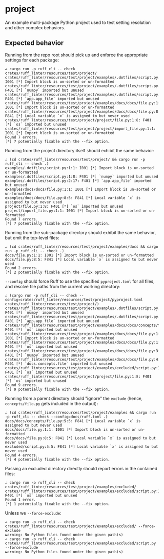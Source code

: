 # project

An example multi-package Python project used to test setting resolution and other complex
behaviors.

## Expected behavior

Running from the repo root should pick up and enforce the appropriate settings for each package:

```console
∴ cargo run -p ruff_cli -- check crates/ruff_linter/resources/test/project/
crates/ruff_linter/resources/test/project/examples/.dotfiles/script.py:1:1: I001 [*] Import block is un-sorted or un-formatted
crates/ruff_linter/resources/test/project/examples/.dotfiles/script.py:1:8: F401 [*] `numpy` imported but unused
crates/ruff_linter/resources/test/project/examples/.dotfiles/script.py:2:17: F401 [*] `app.app_file` imported but unused
crates/ruff_linter/resources/test/project/examples/docs/docs/file.py:1:1: I001 [*] Import block is un-sorted or un-formatted
crates/ruff_linter/resources/test/project/examples/docs/docs/file.py:8:5: F841 [*] Local variable `x` is assigned to but never used
crates/ruff_linter/resources/test/project/project/file.py:1:8: F401 [*] `os` imported but unused
crates/ruff_linter/resources/test/project/project/import_file.py:1:1: I001 [*] Import block is un-sorted or un-formatted
Found 7 errors.
[*] 7 potentially fixable with the --fix option.
```

Running from the project directory itself should exhibit the same behavior:

```console
∴ (cd crates/ruff_linter/resources/test/project/ && cargo run -p ruff_cli -- check .)
examples/.dotfiles/script.py:1:1: I001 [*] Import block is un-sorted or un-formatted
examples/.dotfiles/script.py:1:8: F401 [*] `numpy` imported but unused
examples/.dotfiles/script.py:2:17: F401 [*] `app.app_file` imported but unused
examples/docs/docs/file.py:1:1: I001 [*] Import block is un-sorted or un-formatted
examples/docs/docs/file.py:8:5: F841 [*] Local variable `x` is assigned to but never used
project/file.py:1:8: F401 [*] `os` imported but unused
project/import_file.py:1:1: I001 [*] Import block is un-sorted or un-formatted
Found 7 errors.
[*] 7 potentially fixable with the --fix option.
```

Running from the sub-package directory should exhibit the same behavior, but omit the top-level
files:

```console
∴ (cd crates/ruff_linter/resources/test/project/examples/docs && cargo run -p ruff_cli -- check .)
docs/file.py:1:1: I001 [*] Import block is un-sorted or un-formatted
docs/file.py:8:5: F841 [*] Local variable `x` is assigned to but never used
Found 2 errors.
[*] 2 potentially fixable with the --fix option.
```

`--config` should force Ruff to use the specified `pyproject.toml` for all files, and resolve
file paths from the current working directory:

```console
∴ (cargo run -p ruff_cli -- check --config=crates/ruff_linter/resources/test/project/pyproject.toml crates/ruff_linter/resources/test/project/)
crates/ruff_linter/resources/test/project/examples/.dotfiles/script.py:1:8: F401 [*] `numpy` imported but unused
crates/ruff_linter/resources/test/project/examples/.dotfiles/script.py:2:17: F401 [*] `app.app_file` imported but unused
crates/ruff_linter/resources/test/project/examples/docs/docs/concepts/file.py:1:8: F401 [*] `os` imported but unused
crates/ruff_linter/resources/test/project/examples/docs/docs/file.py:1:1: I001 [*] Import block is un-sorted or un-formatted
crates/ruff_linter/resources/test/project/examples/docs/docs/file.py:1:8: F401 [*] `os` imported but unused
crates/ruff_linter/resources/test/project/examples/docs/docs/file.py:3:8: F401 [*] `numpy` imported but unused
crates/ruff_linter/resources/test/project/examples/docs/docs/file.py:4:27: F401 [*] `docs.concepts.file` imported but unused
crates/ruff_linter/resources/test/project/examples/excluded/script.py:1:8: F401 [*] `os` imported but unused
crates/ruff_linter/resources/test/project/project/file.py:1:8: F401 [*] `os` imported but unused
Found 9 errors.
[*] 9 potentially fixable with the --fix option.
```

Running from a parent directory should "ignore" the `exclude` (hence, `concepts/file.py` gets
included in the output):

```console
∴ (cd crates/ruff_linter/resources/test/project/examples && cargo run -p ruff_cli -- check --config=docs/ruff.toml .)
docs/docs/concepts/file.py:5:5: F841 [*] Local variable `x` is assigned to but never used
docs/docs/file.py:1:1: I001 [*] Import block is un-sorted or un-formatted
docs/docs/file.py:8:5: F841 [*] Local variable `x` is assigned to but never used
excluded/script.py:5:5: F841 [*] Local variable `x` is assigned to but never used
Found 4 errors.
[*] 4 potentially fixable with the --fix option.
```

Passing an excluded directory directly should report errors in the contained files:

```console
∴ cargo run -p ruff_cli -- check crates/ruff_linter/resources/test/project/examples/excluded/
crates/ruff_linter/resources/test/project/examples/excluded/script.py:1:8: F401 [*] `os` imported but unused
Found 1 error.
[*] 1 potentially fixable with the --fix option.
```

Unless we `--force-exclude`:

```console
∴ cargo run -p ruff_cli -- check crates/ruff_linter/resources/test/project/examples/excluded/ --force-exclude
warning: No Python files found under the given path(s)
∴ cargo run -p ruff_cli -- check crates/ruff_linter/resources/test/project/examples/excluded/script.py --force-exclude
warning: No Python files found under the given path(s)
```
